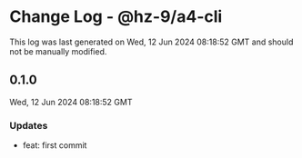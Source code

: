 # Change Log - @hz-9/a4-cli

This log was last generated on Wed, 12 Jun 2024 08:18:52 GMT and should not be manually modified.

## 0.1.0
Wed, 12 Jun 2024 08:18:52 GMT

### Updates

- feat: first commit

